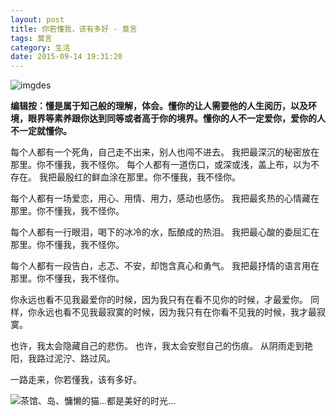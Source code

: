 ```yaml
---
layout: post
title: 你若懂我，该有多好 - 莫言
tags: 莫言
category: 生活
date: 2015-09-14 19:31:20
---
```


![imgdes](http://7xlkoc.com1.z0.glb.clouddn.com/wp-content/uploads/2015/09/20150913095917100.jpg)

**编辑按：懂是属于知己般的理解，体会。懂你的让人需要他的人生阅历，以及环境，眼界等素养跟你达到同等或者高于你的境界。懂你的人不一定爱你，爱你的人不一定就懂你。**

每个人都有一个死角，自己走不出来，别人也闯不进去。
我把最深沉的秘密放在那里。你不懂我，我不怪你。
每个人都有一道伤口，或深或浅，盖上布，以为不存在。
我把最殷红的鲜血涂在那里。你不懂我，我不怪你。

每个人都有一场爱恋，用心、用情、用力，感动也感伤。
我把最炙热的心情藏在那里。你不懂我，我不怪你。

每个人都有一行眼泪，喝下的冰冷的水，酝酿成的热泪。
我把最心酸的委屈汇在那里。你不懂我，我不怪你。

每个人都有一段告白，忐忑、不安，却饱含真心和勇气。
我把最抒情的语言用在那里。你不懂我，我不怪你。

你永远也看不见我最爱你的时候，因为我只有在看不见你的时候，才最爱你。
同样，你永远也看不见我最寂寞的时候，因为我只有在你看不见我的时候，我才最寂寞。

也许，我太会隐藏自己的悲伤。
也许，我太会安慰自己的伤痕。
从阴雨走到艳阳，我路过泥泞、路过风。

一路走来，你若懂我，该有多好。

![](http://aimio-tiny.stor.sinaapp.com/tinypic%2Fqrcode.jpg "茶馆、岛、慵懒的猫...都是美好的时光...")